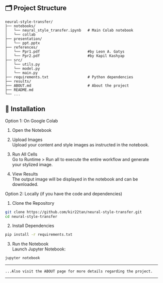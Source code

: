 ## 🗂️ Project Structure

```plaintext
neural-style-transfer/
├── notebooks/
│   └── neural_style_transfer.ipynb   # Main Colab notebook
│   └── collab                        
├── presentation/
│   └── ppt.pptx                      
├── references/
│   └── Ppr1.pdf                      #by Leon A. Gatys
│   └── Ppr2.pdf                      #by Kapil Kashyap
├── src/
│   └── utils.py	                    
│   └── model.py	                    
│   └── main.py	                    
├── requirements.txt                  # Python dependencies
├── results/                          
├── ABOUT.md                          # About the project
├── README.md  
└── ...
```

## 🚀 Installation

Option 1: On Google Colab

1. Open the Notebook  

2. Upload Images  
   Upload your content and style images as instructed in the notebook.

3. Run All Cells  
   Go to Runtime > Run all to execute the entire workflow and generate your stylized image.

4. View Results  
   The output image will be displayed in the notebook and can be downloaded.


Option 2: Locally (if you have the code and dependencies)

1. Clone the Repository
```bash
git clone https://github.com/kir22tan/neural-style-transfer.git
cd neural-style-transfer
```

2. Install Dependencies
```bash
pip install -r requirements.txt
```

3. Run the Notebook  
   Launch Jupyter Notebook:
```bash
jupyter notebook
```
---
```plaintext
...Also visit the ABOUT page for more details regarding the project.
```
---
